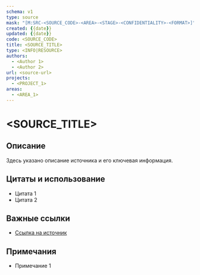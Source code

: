 ```yaml
---
schema: v1
type: source
mask: "[M:SRC-<SOURCE_CODE>-<AREA>-<STAGE>-<CONFIDENTIALITY>-<FORMAT>]"
created: {{date}}
updated: {{date}}
code: <SOURCE_CODE>
title: <SOURCE_TITLE>
type: <INFO|RESOURCE>
authors:
  - <Author 1>
  - <Author 2>
url: <source-url>
projects:
  - <PROJECT_1>
areas:
  - <AREA_1>
---
```


# <SOURCE_TITLE>

## Описание
Здесь указано описание источника и его ключевая информация.

## Цитаты и использование
- Цитата 1
- Цитата 2

## Важные ссылки
- [Ссылка на источник](<source-url>)

## Примечания
- Примечание 1
